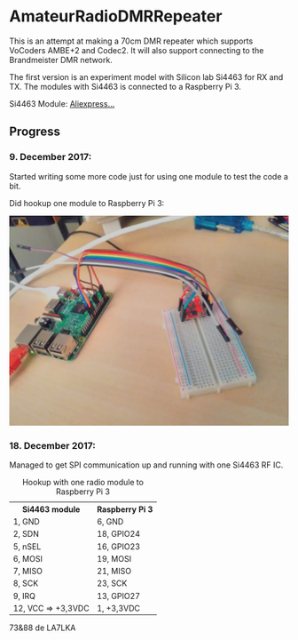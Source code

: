 # AmateurRadioDMRRepeater

This is an attempt at making a 70cm DMR repeater which supports VoCoders AMBE+2 and Codec2. It will also support connecting to the Brandmeister DMR network.

The first version is an experiment model with Silicon lab Si4463 for RX and TX.
The modules with Si4463 is connected to a Raspberry Pi 3.

Si4463 Module: <a href="https://www.aliexpress.com/item/433MHz-SI4463-Wireless-Transmission-Module-100mW-Wireless-Module-Remote-Super-Si4432-Class-CC1101-NRF905-SX1212-E10/32761628244.html?spm=2114.search0104.3.1.x1L0gH&ws_ab_test=searchweb0_0,searchweb201602_1_5130011_10152_10065_10151_10344_10068_10345_10342_10343_51102_10340_10341_10609_5000011_10541_10084_10083_10307_10610_5080011_10312_10059_10313_10314_10534_100031_10604_10603_10103_10605_10594_5060011_10142_10107,searchweb201603_25,ppcSwitch_7&algo_expid=f53bad38-8d45-4344-8498-fb71b55a9b7f-0&algo_pvid=f53bad38-8d45-4344-8498-fb71b55a9b7f&rmStoreLevelAB=0">Aliexpress...</a>

<h2>Progress</h2></p>

<p><h3>9. December 2017: </h3> </p>
<p>Started writing some more code just for using one module to test the code a bit.</p>
Did hookup one module to Raspberry Pi 3:</p>

<img src="IMG_20171209_135748.jpg" alt="module hookup">
<p><h3>18. December 2017: </h3> </p>

Managed to get SPI communication up and running with one Si4463 RF IC.</p>

<table>
  <caption>Hookup with one radio module to Raspberry Pi 3</caption>
  <tr>
    <th>Si4463 module</th>
    <th>Raspberry Pi 3</th>
  </tr>
  <tr>
    <td>1, GND</td>
    <td>6, GND</td>

  </tr>
  <tr>
   <td>2, SDN</td>
   <td>18, GPIO24</td>
  </tr>
   <tr>
    <td>5, nSEL</td>
    <td>16, GPIO23</td>

  </tr>
  <tr>
   <td>6, MOSI</td>
   <td>19, MOSI</td>
  </tr> 
  
  <tr>
    <td>7, MISO</td>
    <td>21, MISO</td>

  </tr>
  <tr>
   <td>8, SCK</td>
   <td>23, SCK</td>
  </tr>
   <tr>
    <td>9, IRQ</td>
    <td>13, GPIO27</td>

  </tr>
  <tr>
    <td>12, VCC => +3,3VDC</td>
   <td>1, +3,3VDC</td>
  </tr> 
</table>

73&88 de LA7LKA
